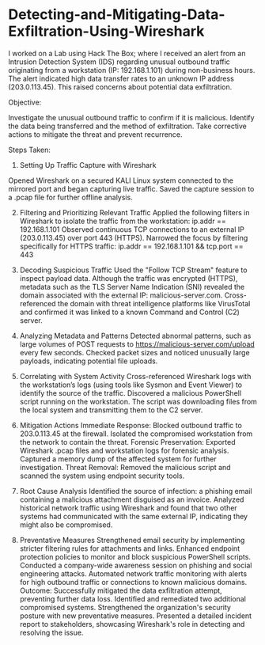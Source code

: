 # Detecting-and-Mitigating-Data-Exfiltration-Using-Wireshark

I worked on a Lab using Hack The Box; where I received an alert from an Intrusion Detection System (IDS) regarding unusual outbound traffic originating from a workstation (IP: 192.168.1.101) during non-business hours. The alert indicated high data transfer rates to an unknown IP address (203.0.113.45). This raised concerns about potential data exfiltration.

Objective:

Investigate the unusual outbound traffic to confirm if it is malicious.
Identify the data being transferred and the method of exfiltration.
Take corrective actions to mitigate the threat and prevent recurrence.


Steps Taken:

1. Setting Up Traffic Capture with Wireshark

Opened Wireshark on a secured KALI Linux system connected to the mirrored port and began capturing live traffic.
Saved the capture session to a .pcap file for further offline analysis.

2. Filtering and Prioritizing Relevant Traffic
Applied the following filters in Wireshark to isolate the traffic from the workstation: ip.addr == 192.168.1.101
Observed continuous TCP connections to an external IP (203.0.113.45) over port 443 (HTTPS).
Narrowed the focus by filtering specifically for HTTPS traffic: ip.addr == 192.168.1.101 && tcp.port == 443

4. Decoding Suspicious Traffic
Used the "Follow TCP Stream" feature to inspect payload data. Although the traffic was encrypted (HTTPS), metadata such as the TLS Server Name Indication (SNI) revealed the domain associated with the external IP: malicious-server.com.
Cross-referenced the domain with threat intelligence platforms like VirusTotal and confirmed it was linked to a known Command and Control (C2) server.
5. Analyzing Metadata and Patterns
Detected abnormal patterns, such as large volumes of POST requests to https://malicious-server.com/upload every few seconds.
Checked packet sizes and noticed unusually large payloads, indicating potential file uploads.
6. Correlating with System Activity
Cross-referenced Wireshark logs with the workstation’s logs (using tools like Sysmon and Event Viewer) to identify the source of the traffic.
Discovered a malicious PowerShell script running on the workstation. The script was downloading files from the local system and transmitting them to the C2 server.
7. Mitigation Actions
Immediate Response:
Blocked outbound traffic to 203.0.113.45 at the firewall.
Isolated the compromised workstation from the network to contain the threat.
Forensic Preservation:
Exported Wireshark .pcap files and workstation logs for forensic analysis.
Captured a memory dump of the affected system for further investigation.
Threat Removal:
Removed the malicious script and scanned the system using endpoint security tools.
8. Root Cause Analysis
Identified the source of infection: a phishing email containing a malicious attachment disguised as an invoice.
Analyzed historical network traffic using Wireshark and found that two other systems had communicated with the same external IP, indicating they might also be compromised.
9. Preventative Measures
Strengthened email security by implementing stricter filtering rules for attachments and links.
Enhanced endpoint protection policies to monitor and block suspicious PowerShell scripts.
Conducted a company-wide awareness session on phishing and social engineering attacks.
Automated network traffic monitoring with alerts for high outbound traffic or connections to known malicious domains.
Outcome:
Successfully mitigated the data exfiltration attempt, preventing further data loss.
Identified and remediated two additional compromised systems.
Strengthened the organization's security posture with new preventative measures.
Presented a detailed incident report to stakeholders, showcasing Wireshark's role in detecting and resolving the issue.
